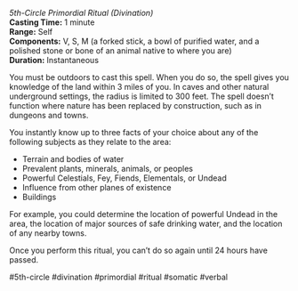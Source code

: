 *5th-Circle Primordial Ritual (Divination)*  
**Casting Time:** 1 minute  
**Range:** Self  
**Components:** V, S, M (a forked stick, a bowl of purified water, and a polished stone or bone of an animal native to where you are)  
**Duration:** Instantaneous

You must be outdoors to cast this spell. When you do so, the spell gives you knowledge of the land within 3 miles of you. In caves and other natural underground settings, the radius is limited to 300 feet. The spell doesn’t function where nature has been replaced by construction, such as in dungeons and towns.

You instantly know up to three facts of your choice about any of the following subjects as they relate to the area:
* Terrain and bodies of water
* Prevalent plants, minerals, animals, or peoples
* Powerful Celestials, Fey, Fiends, Elementals, or Undead
* Influence from other planes of existence
* Buildings

For example, you could determine the location of powerful Undead in the area, the location of major sources of safe drinking water, and the location of any nearby towns.

Once you perform this ritual, you can’t do so again until 24 hours have passed.

#5th-circle #divination #primordial #ritual #somatic #verbal
